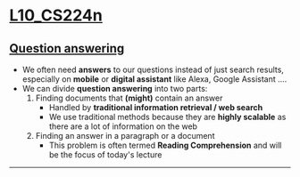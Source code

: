 # **<u>L10_CS224n</u>**

## <u>Question answering</u>

- We often need **answers** to our questions instead of just search results, especially on **mobile** or **digital assistant** like Alexa, Google Assistant ....
- We can divide **question answering** into two parts:
  1. Finding documents that **(might)** contain an answer
     - Handled by **traditional information retrieval / web search**
     - We use traditional methods because they are **highly scalable** as there are a lot of information on the web
  2. Finding an answer in a paragraph or a document
     - This problem is often termed **Reading Comprehension** and will be the focus of today's lecture

****

